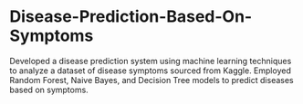 # Disease-Prediction-Based-On-Symptoms
 Developed a disease prediction system using machine learning techniques to analyze a dataset of disease symptoms sourced from Kaggle. Employed Random Forest, Naive Bayes, and Decision Tree models to predict diseases based on symptoms.
